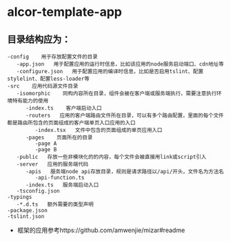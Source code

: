 # alcor-template-app

## 目录结构应为：
    -config    用于存放配置文件的目录
       -app.json   用于配置应用的运行时信息，比如该应用的node服务启动端口、cdn地址等
       -configure.json   用于配置应用的编译时信息，比如是否启用tslint、配置stylelint、配置less-loader等
    -src    应用代码源文件目录
       -isomorphic    同构内容所在目录，组件会被在客户端或服务端执行，需要注意执行环境特有能力的使用
          -index.ts    客户端启动入口
          -routers   应用的客户端路由文件所在目录，可以有多个路由配置，里面的每个文件都是路由所包含的页面组成的客户端单页入口应用的入口
             -index.tsx   文件中包含的页面组成的单页应用入口
          -pages    页面所在的目录
             -page A
             -page B
       -public   存放一些非模块化的的内容，每个文件会被直接用link或script引入
       -server   应用的服务端代码
          -apis   服务端node api存放目录，规则是请求路径以/api/开头，文件名为方法名
             -api-function.ts
          -index.ts   服务端启动入口
       -tsconfig.json
    -typings
       -*.d.ts   额外需要的类型声明
    -package.json
    -tslint.json

* 框架的应用参考https://github.com/amwenjie/mizar#readme